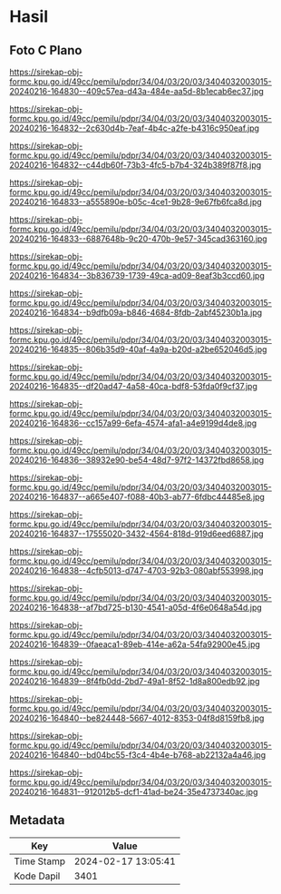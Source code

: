 # Hasil

## Foto C Plano

https://sirekap-obj-formc.kpu.go.id/49cc/pemilu/pdpr/34/04/03/20/03/3404032003015-20240216-164830--409c57ea-d43a-484e-aa5d-8b1ecab6ec37.jpg

https://sirekap-obj-formc.kpu.go.id/49cc/pemilu/pdpr/34/04/03/20/03/3404032003015-20240216-164832--2c630d4b-7eaf-4b4c-a2fe-b4316c950eaf.jpg

https://sirekap-obj-formc.kpu.go.id/49cc/pemilu/pdpr/34/04/03/20/03/3404032003015-20240216-164832--c44db60f-73b3-4fc5-b7b4-324b389f87f8.jpg

https://sirekap-obj-formc.kpu.go.id/49cc/pemilu/pdpr/34/04/03/20/03/3404032003015-20240216-164833--a555890e-b05c-4ce1-9b28-9e67fb6fca8d.jpg

https://sirekap-obj-formc.kpu.go.id/49cc/pemilu/pdpr/34/04/03/20/03/3404032003015-20240216-164833--6887648b-9c20-470b-9e57-345cad363160.jpg

https://sirekap-obj-formc.kpu.go.id/49cc/pemilu/pdpr/34/04/03/20/03/3404032003015-20240216-164834--3b836739-1739-49ca-ad09-8eaf3b3ccd60.jpg

https://sirekap-obj-formc.kpu.go.id/49cc/pemilu/pdpr/34/04/03/20/03/3404032003015-20240216-164834--b9dfb09a-b846-4684-8fdb-2abf45230b1a.jpg

https://sirekap-obj-formc.kpu.go.id/49cc/pemilu/pdpr/34/04/03/20/03/3404032003015-20240216-164835--806b35d9-40af-4a9a-b20d-a2be652046d5.jpg

https://sirekap-obj-formc.kpu.go.id/49cc/pemilu/pdpr/34/04/03/20/03/3404032003015-20240216-164835--df20ad47-4a58-40ca-bdf8-53fda0f9cf37.jpg

https://sirekap-obj-formc.kpu.go.id/49cc/pemilu/pdpr/34/04/03/20/03/3404032003015-20240216-164836--cc157a99-6efa-4574-afa1-a4e9199d4de8.jpg

https://sirekap-obj-formc.kpu.go.id/49cc/pemilu/pdpr/34/04/03/20/03/3404032003015-20240216-164836--38932e90-be54-48d7-97f2-14372fbd8658.jpg

https://sirekap-obj-formc.kpu.go.id/49cc/pemilu/pdpr/34/04/03/20/03/3404032003015-20240216-164837--a665e407-f088-40b3-ab77-6fdbc44485e8.jpg

https://sirekap-obj-formc.kpu.go.id/49cc/pemilu/pdpr/34/04/03/20/03/3404032003015-20240216-164837--17555020-3432-4564-818d-919d6eed6887.jpg

https://sirekap-obj-formc.kpu.go.id/49cc/pemilu/pdpr/34/04/03/20/03/3404032003015-20240216-164838--4cfb5013-d747-4703-92b3-080abf553998.jpg

https://sirekap-obj-formc.kpu.go.id/49cc/pemilu/pdpr/34/04/03/20/03/3404032003015-20240216-164838--af7bd725-b130-4541-a05d-4f6e0648a54d.jpg

https://sirekap-obj-formc.kpu.go.id/49cc/pemilu/pdpr/34/04/03/20/03/3404032003015-20240216-164839--0faeaca1-89eb-414e-a62a-54fa92900e45.jpg

https://sirekap-obj-formc.kpu.go.id/49cc/pemilu/pdpr/34/04/03/20/03/3404032003015-20240216-164839--8f4fb0dd-2bd7-49a1-8f52-1d8a800edb92.jpg

https://sirekap-obj-formc.kpu.go.id/49cc/pemilu/pdpr/34/04/03/20/03/3404032003015-20240216-164840--be824448-5667-4012-8353-04f8d8159fb8.jpg

https://sirekap-obj-formc.kpu.go.id/49cc/pemilu/pdpr/34/04/03/20/03/3404032003015-20240216-164840--bd04bc55-f3c4-4b4e-b768-ab22132a4a46.jpg

https://sirekap-obj-formc.kpu.go.id/49cc/pemilu/pdpr/34/04/03/20/03/3404032003015-20240216-164831--912012b5-dcf1-41ad-be24-35e4737340ac.jpg


## Metadata

| Key        | Value               |
| ---------- | ------------------- |
| Time Stamp | 2024-02-17 13:05:41 |
| Kode Dapil | 3401                |




